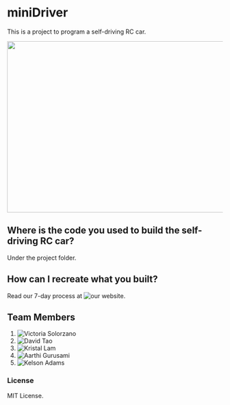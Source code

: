 # miniDriver
This is a project to program a self-driving RC car.

<img align="center" width="600" height="400" src="http://minidriver.herokuapp.com/assets/team-b0fb80a6c9e8b70edd3d32aea6e3bd9572abd787adfe4938876cc66c2e577f59.jpg">

## Where is the code you used to build the self-driving RC car?
Under the project folder.

## How can I recreate what you built?
Read our 7-day process at ![our website](http://minidriver.herokuapp.com/).

## Team Members
1. ![Victoria Solorzano](https://github.com/vic8722)
2. ![David Tao](https://github.com/taodav)
3. ![Kristal Lam](https://github.com/Kristallam)
4. ![Aarthi Gurusami](https://github.com/agurusa)
5. ![Kelson Adams](https://github.com/kelsonic)

### License
MIT License.